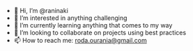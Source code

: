 - 👋 Hi, I’m @raninaki
- 👀 I’m interested in anything challenging
- 🌱 I’m currently learning anything that comes to my way
- 💞️ I’m looking to collaborate on projects using best practices
- 📫 How to reach me: roda.ourania@gmail.com

